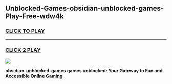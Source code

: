 
## Unblocked-Games-obsidian-unblocked-games-Play-Free-wdw4k
<h3>
<a href="https://premium76.site?title=obsidian-unblocked-games&ref=20A">CLICK TO PLAY</a></h3>
<hr>

<h3>
<a href="https://premium76.site?title=obsidian-unblocked-games&ref=20A">CLICK 2 PLAY</a>
  
</h3>

<a href="https://premium76.site?title=obsidian-unblocked-games&ref=20A"><img src="https://clearcache.store/games.png"></a>


**obsidian-unblocked-games games unblocked: Your Gateway to Fun and Accessible Online Gaming**
